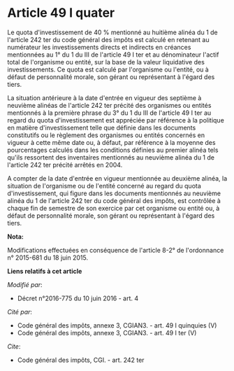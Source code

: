 # Article 49 I quater

Le quota d'investissement de 40 % mentionné au huitième alinéa du 1 de l'article 242 ter du code général des impôts est
calculé en retenant au numérateur les investissements directs et indirects en créances mentionnées au 1° du 1 du III de
l'article 49 I ter et au dénominateur l'actif total de l'organisme ou entité, sur la base de la valeur liquidative des
investissements. Ce quota est calculé par l'organisme ou l'entité, ou à défaut de personnalité morale, son gérant ou
représentant à l'égard des tiers. 

La situation antérieure à la date d'entrée en vigueur des septième à neuvième alinéas de l'article 242 ter précité des
organismes ou entités mentionnés à la première phrase du 3° du 1 du III de l'article 49 I ter au regard du quota
d'investissement est appréciée par référence à la politique en matière d'investissement telle que définie dans les documents
constitutifs ou le règlement des organismes ou entités concernés en vigueur à cette même date ou, à défaut, par référence à
la moyenne des pourcentages calculés dans les conditions définies au premier alinéa tels qu'ils ressortent des inventaires
mentionnés au neuvième alinéa du 1 de l'article 242 ter précité arrêtés en 2004. 

A compter de la date d'entrée en vigueur mentionnée au deuxième alinéa, la situation de l'organisme ou de l'entité concerné
au regard du quota d'investissement, qui figure dans les documents mentionnés au neuvième alinéa du 1 de l'article 242 ter du
code général des impôts, est contrôlée à chaque fin de semestre de son exercice par cet organisme ou entité ou, à défaut de
personnalité morale, son gérant ou représentant à l'égard des tiers.

**Nota:**

Modifications effectuées en conséquence de l'article 8-2° de l'ordonnance n° 2015-681 du 18 juin 2015.

**Liens relatifs à cet article**

_Modifié par_:

  - Décret n°2016-775 du 10 juin 2016 - art. 4

_Cité par_:

  - Code général des impôts, annexe 3, CGIAN3. - art. 49 I quinquies (V)
  - Code général des impôts, annexe 3, CGIAN3. - art. 49 I ter (V)

_Cite_:

  - Code général des impôts, CGI. - art. 242 ter
